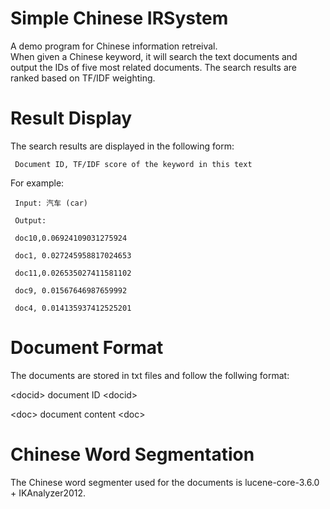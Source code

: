 # Simple Chinese IRSystem

A demo program for Chinese information retreival.  
When given a Chinese keyword, it will search the text documents and output the IDs of five most related documents.
The search results are ranked based on TF/IDF weighting.

# Result Display
The search results are displayed in the following form:

     Document ID, TF/IDF score of the keyword in this text

For example:

     Input: 汽车 (car)

     Output:

     doc10,0.06924109031275924

     doc1, 0.027245958817024653

     doc11,0.026535027411581102

     doc9, 0.01567646987659992

     doc4, 0.014135937412525201

# Document Format

The documents are stored in txt files and follow the follwing format:

\<docid> document ID \<docid>

\<doc> document content 
\<doc>

# Chinese Word Segmentation
The Chinese word segmenter used for the documents is lucene-core-3.6.0 + IKAnalyzer2012.
